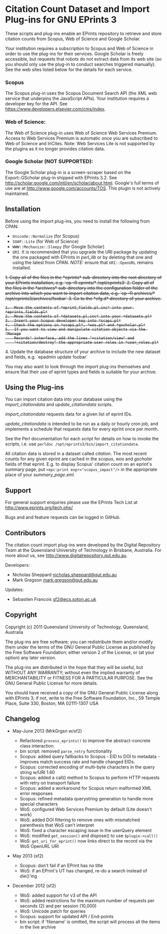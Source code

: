 Citation Count Dataset and Import Plug-ins for GNU EPrints 3
============================================================

These scripts and plug-ins enable an EPrints repository to retrieve and store
citation counts from Scopus, Web of Science and Google Scholar.

Your institution requires a subscription to Scopus and Web of Science in order
to use the plug-ins for their services. Google Scholar is freely accessible,
but requests that robots do not extract data from its web site (so you should
only use the plug-in to conduct searches triggered manually). See the web sites
listed below for the details for each service.

### Scopus

  The Scopus plug-in uses the Scopus Document Search API (the XML web service
  that underpins the JavaScript APIs). Your institution requires a developer
  key for the API. See https://www.developers.elsevier.com/cms/index.

### Web of Science:

  The Web of Science plug-in uses Web of Science Web Services Premium.
  Access to Web Services Premium is automatic once you are subscribed to Web
  of Science and InCites. Note: Web Services Lite is not supported by the
  plugins as it no longer provides citation data.

### Google Scholar (NOT SUPPORTED):

  The Google Scholar plug-in is a screen-scraper based on the
  Export::GScholar plug-in shipped with EPrints 3.2. See
  http://scholar.google.com/intl/en/scholar/about,html. Google's full
  terms of use are at http://www.google.com/accounts/TOS. This plugin
  is not actively maintained.


Installation
------------

Before using the import plug-ins, you need to install the following
from CPAN:

* `Unicode::Normalize` (for Scopus)
* `SOAP::Lite` (for Web of Science)
* `WWW::Mechanize::Sleepy` (for Google Scholar)
* `URI`. It is recommended that you upgrade the URI package by
updating the one packaged with EPrints in *perl_lib* or by deleting that
one and using the latest from CPAN. *NOTE:* ensure that `URI::OpenURL`
remains installed.
<del>
1.  Copy all of the files in the *eprints* sub-directory into the root directory
    of your EPrints installation, e.g. `cp -R eprints/* /opt/eprints3`
</del>
<del>
2.  Copy all of the files in the *archives* sub-directory into the configuration
    folder of the archive into which you want to import citation data, e.g.
    `cp -R archives/* /opt/eprints3/archives/foobar`
</del>
<del>
3.  Go to the *cfg.d* directory of your archive.

    1.  Move the contents of *eprint_fields.pl.inc* into your *eprints_fields.pl*
    2.  Move the contents of *datasets.pl.inc* into your *datasets.pl*
    3.  Insert your Scopus developer key into *scapi.pl*
    4.  Check the options in *scapi.pl*, *wos.pl* and *gscholar.pl*
    5.  If you want to view and manipulate citation objects via the "Manage
        Records" interface, add the lines "+citation/view" and
        "+citation/destroy" the appropriate user roles in *user_roles.pl*
</del>
4.  Update the database structure of your archive to include the new dataset
    and fields, e.g. `epadmin update foobar`

You may also want to look through the import plug-ins themselves and ensure
that their use of eprint types and fields is suitable for your archive.


Using the Plug-ins
------------------

You can import citation data into your database using the *import_citationdata*
and *update_citationdata* scripts.

*import_citationdata* requests data for a given list of eprint IDs.

*update_citationdata* is intended to be run as a daily or hourly cron job, and
implements a schedule that requests data for every eprint once per month.

See the Perl documentation for each script for details on how to invoke the
scripts, i.e. use `perldoc /opt/eprints3/bin/import_citationdata`.

All citation data is stored in a dataset called *citation*. The most recent
counts for any given eprint are cached in the *scopus*, *wos* and *gscholar*
fields of that eprint. E.g. to display Scopus' citation count on an eprint's
summary page, put `<epc:print expr="scopus_impact"/>` in the appropriate place
of your *summary_page.xml*.


Support
-------

For general support enquiries please use the EPrints Tech List at
http://www.eprints.org/tech.php/

Bugs and and feature requests can be logged in GitHub.


Contributors
------------

The citation count import plug-ins were developed by the Digital Repository
Team at the Queensland University of Technology in Brisbane, Australia.
For more about us, see http://www.digitalrepository.qut.edu.au.

Developers:

*  Nicholas Sheppard <nicholas.sheppard@qut.edu.au>
*  Mark Gregson <mark.gregson@qut.edu.au>

Updates:
*  Sebastien Francois <sf2@ecs.soton.ac.uk>


Copyright
---------

Copyright (c) 2011 Queensland University of Technology, Queensland, Australia

The plug-ins are free software; you can redistribute them and/or modify
them under the terms of the GNU General Public License as published by
the Free Software Foundation; either version 2 of the License, or
(at your option) any later version.

The plug-ins are distributed in the hope that they will be useful,
but WITHOUT ANY WARRANTY; without even the implied warranty of
MERCHANTABILITY or FITNESS FOR A PARTICULAR PURPOSE.  See the
GNU General Public License for more details.

You should have received a copy of the GNU General Public License
along with EPrints 3; if not, write to the Free Software
Foundation, Inc., 59 Temple Place, Suite 330, Boston, MA  02111-1307  USA

Changelog
---------

- May-June 2013 (MrkGrgsn w/sf2)

    * Refactored `process_eprints()` to improve the abstract-concrete
      class interaction.
    * bin script: removed `parse_retry` functionality
    * Scopus: added query fallbacks to Scopus - EID to DOI to metadata -
      improves match success rate and handle changed EIDs.
    * Scopus: corrected encoding of multi-byte characters in the query
      string w/URI 1.60
    * Scopus: added a call() method to Scopus to perform HTTP requests
      with retry on transport failure
    * Scopus: added a workaround for Scopus return malformed XML error
      responses
    * Scopus: refined metadata querystring generation to handle more
      special characters
    * WoS: configured Web Services Premium by default (Lite doesn't
      work)
    * WoS: added DOI filtering to remove ones with mismatched
      parenthesis that WoS can't interpret
    * WoS: fixed a character escaping issue in the userQuery element
    * WoS: modified `get_session()` and dispose() to use `$plugin->call()`
    * WoS: `get_uri_for_eprint()` now links direct to the record via the
      WoS OpenURL URI

- May 2013 (sf2)

    * Scopus: don't fail if an EPrint has no title
    * WoS: if an EPrint's UT has changed, re-do a search instead of die()'ing

- December 2012 (sf2)

    * WoS: added support for v3 of the API
    * WoS: added restrictions for the maximum number of requests per seconds (2)
      and per session (10,000)
    * WoS: Unicode patch for queries
    * Scopus: support for updated API / End-points
    * bin script: if 'filename' is omitted, the script will process all the items
      in the live archive


